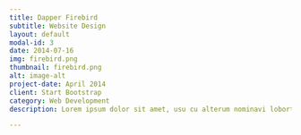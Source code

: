 ```yaml
---
title: Dapper Firebird
subtitle: Website Design
layout: default
modal-id: 3
date: 2014-07-16
img: firebird.png
thumbnail: firebird.png
alt: image-alt
project-date: April 2014
client: Start Bootstrap
category: Web Development
description: Lorem ipsum dolor sit amet, usu cu alterum nominavi lobortis. At duo novum diceret. Tantas apeirian vix et, usu sanctus postulant inciderint ut, populo diceret necessitatibus in vim. Cu eum dicam feugiat noluisse.

---
```

